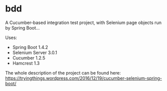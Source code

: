 # bdd
A Cucumber-based integration test project, with Selenium page objects run by Spring Boot...

Uses:
 - Spring Boot 1.4.2
 - Selenium Server 3.0.1
 - Cucumber 1.2.5
 - Hamcrest 1.3
 
The whole description of the project can be found here:
https://tryingthings.wordpress.com/2016/12/19/cucumber-selenium-spring-boot/
